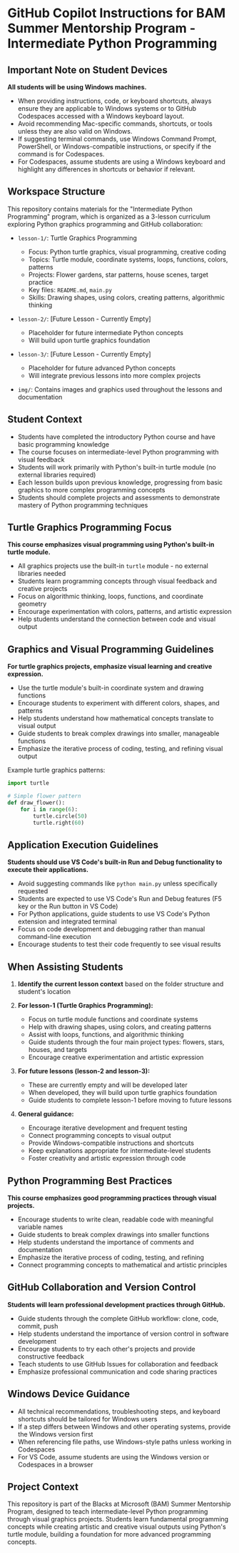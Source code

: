 # GitHub Copilot Instructions for BAM Summer Mentorship Program - Intermediate Python Programming

## Important Note on Student Devices

**All students will be using Windows machines.**

- When providing instructions, code, or keyboard shortcuts, always ensure they are applicable to Windows systems or to GitHub Codespaces accessed with a Windows keyboard layout.
- Avoid recommending Mac-specific commands, shortcuts, or tools unless they are also valid on Windows.
- If suggesting terminal commands, use Windows Command Prompt, PowerShell, or Windows-compatible instructions, or specify if the command is for Codespaces.
- For Codespaces, assume students are using a Windows keyboard and highlight any differences in shortcuts or behavior if relevant.

## Workspace Structure
This repository contains materials for the "Intermediate Python Programming" program, which is organized as a 3-lesson curriculum exploring Python graphics programming and GitHub collaboration:

- `lesson-1/`: Turtle Graphics Programming
  - Focus: Python turtle graphics, visual programming, creative coding
  - Topics: Turtle module, coordinate systems, loops, functions, colors, patterns
  - Projects: Flower gardens, star patterns, house scenes, target practice
  - Key files: `README.md`, `main.py`
  - Skills: Drawing shapes, using colors, creating patterns, algorithmic thinking

- `lesson-2/`: [Future Lesson - Currently Empty]
  - Placeholder for future intermediate Python concepts
  - Will build upon turtle graphics foundation

- `lesson-3/`: [Future Lesson - Currently Empty]  
  - Placeholder for future advanced Python concepts
  - Will integrate previous lessons into more complex projects

- `img/`: Contains images and graphics used throughout the lessons and documentation

## Student Context
- Students have completed the introductory Python course and have basic programming knowledge
- The course focuses on intermediate-level Python programming with visual feedback
- Students will work primarily with Python's built-in turtle module (no external libraries required)
- Each lesson builds upon previous knowledge, progressing from basic graphics to more complex programming concepts
- Students should complete projects and assessments to demonstrate mastery of Python programming techniques

## Turtle Graphics Programming Focus

**This course emphasizes visual programming using Python's built-in turtle module.**

- All graphics projects use the built-in `turtle` module - no external libraries needed
- Students learn programming concepts through visual feedback and creative projects
- Focus on algorithmic thinking, loops, functions, and coordinate geometry
- Encourage experimentation with colors, patterns, and artistic expression
- Help students understand the connection between code and visual output

## Graphics and Visual Programming Guidelines

**For turtle graphics projects, emphasize visual learning and creative expression.**

- Use the turtle module's built-in coordinate system and drawing functions
- Encourage students to experiment with different colors, shapes, and patterns
- Help students understand how mathematical concepts translate to visual output
- Guide students to break complex drawings into smaller, manageable functions
- Emphasize the iterative process of coding, testing, and refining visual output

Example turtle graphics patterns:
```python
import turtle

# Simple flower pattern
def draw_flower():
    for i in range(6):
        turtle.circle(50)
        turtle.right(60)
```

## Application Execution Guidelines

**Students should use VS Code's built-in Run and Debug functionality to execute their applications.**

- Avoid suggesting commands like `python main.py` unless specifically requested
- Students are expected to use VS Code's Run and Debug features (F5 key or the Run button in VS Code)
- For Python applications, guide students to use VS Code's Python extension and integrated terminal
- Focus on code development and debugging rather than manual command-line execution
- Encourage students to test their code frequently to see visual results

## When Assisting Students

1. **Identify the current lesson context** based on the folder structure and student's location
2. **For lesson-1 (Turtle Graphics Programming):**
   - Focus on turtle module functions and coordinate systems
   - Help with drawing shapes, using colors, and creating patterns
   - Assist with loops, functions, and algorithmic thinking
   - Guide students through the four main project types: flowers, stars, houses, and targets
   - Encourage creative experimentation and artistic expression

3. **For future lessons (lesson-2 and lesson-3):**
   - These are currently empty and will be developed later
   - When developed, they will build upon turtle graphics foundation
   - Guide students to complete lesson-1 before moving to future lessons

4. **General guidance:**
   - Encourage iterative development and frequent testing
   - Connect programming concepts to visual output
   - Provide Windows-compatible instructions and shortcuts
   - Keep explanations appropriate for intermediate-level students
   - Foster creativity and artistic expression through code

## Python Programming Best Practices

**This course emphasizes good programming practices through visual projects.**

- Encourage students to write clean, readable code with meaningful variable names
- Guide students to break complex drawings into smaller functions
- Help students understand the importance of comments and documentation
- Emphasize the iterative process of coding, testing, and refining
- Connect programming concepts to mathematical and artistic principles

## GitHub Collaboration and Version Control

**Students will learn professional development practices through GitHub.**

- Guide students through the complete GitHub workflow: clone, code, commit, push
- Help students understand the importance of version control in software development
- Encourage students to try each other's projects and provide constructive feedback
- Teach students to use GitHub Issues for collaboration and feedback
- Emphasize professional communication and code sharing practices

## Windows Device Guidance

- All technical recommendations, troubleshooting steps, and keyboard shortcuts should be tailored for Windows users
- If a step differs between Windows and other operating systems, provide the Windows version first
- When referencing file paths, use Windows-style paths unless working in Codespaces
- For VS Code, assume students are using the Windows version or Codespaces in a browser

## Project Context
This repository is part of the Blacks at Microsoft (BAM) Summer Mentorship Program, designed to teach intermediate-level Python programming through visual graphics projects. Students learn fundamental programming concepts while creating artistic and creative visual outputs using Python's turtle module, building a foundation for more advanced programming concepts.